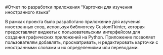 #Отчет по разработки приложения “Карточки для изучения иностранного языка”

В рамках проекта было разработано приложение для изучения иностранных слов, используя библиотеку CustomTkinter, которая предоставляет виджеты с пользовательским интерфейсом для создания графических приложений на Python. Приложение позволяет пользователям добавлять, просматривать, и редактировать карточки с иностранными словами и их определениями или переводами.
